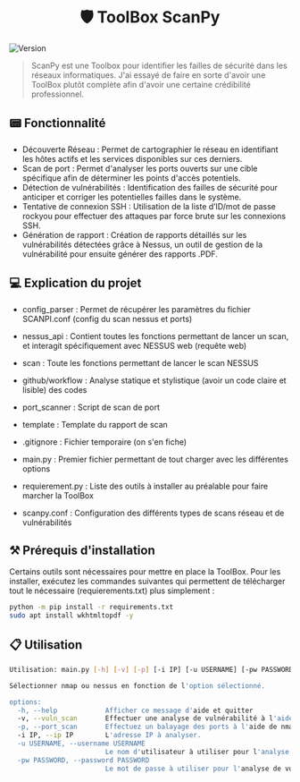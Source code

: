 <h1 align="center">🛡️ ToolBox ScanPy</h1>
<p>
  <img alt="Version" src="https://img.shields.io/badge/version-0.1-blue.svg?cacheSeconds=2592000" />
</p>

> ScanPy est une Toolbox pour identifier les failles de sécurité dans les réseaux informatiques. J'ai essayé de faire en sorte d'avoir une ToolBox plutôt complète afin d'avoir une certaine crédibilité professionnel.


## 📟 Fonctionnalité 
 - Découverte Réseau : Permet de cartographier le réseau en identifiant les hôtes actifs et les services disponibles sur ces derniers.
 - Scan de port : Permet d'analyser les ports ouverts sur une cible spécifique afin de déterminer les points d'accès potentiels.
 - Détection de vulnérabilités : Identification des failles de sécurité pour anticiper et corriger les potentielles failles dans le système.
 - Tentative de connexion SSH : Utilisation de la liste d’ID/mot de passe rockyou pour effectuer des attaques par force brute sur les connexions SSH.
 - Génération de rapport : Création de rapports détaillés sur les vulnérabilités détectées grâce à Nessus, un outil de gestion de la vulnérabilité pour ensuite générer des rapports .PDF.



## 💻 Explication du projet 
- config_parser : Permet de récupérer les paramètres du fichier SCANPI.conf (config du scan nessus et ports)

- nessus_api : Contient toutes les fonctions permettant de lancer un scan, et interagit spécifiquement avec NESSUS web (requête web)

- scan : Toute les fonctions permettant de lancer le scan NESSUS

- github/workflow : Analyse statique et stylistique (avoir un code claire et lisible) des codes

- port_scanner : Script de scan de port

- template : Template du rapport de scan

- .gitignore : Fichier temporaire (on s'en fiche)

- main.py : Premier fichier permettant de tout charger avec les différentes options

- requierement.py : Liste des outils à installer au préalable pour faire marcher la ToolBox

- scanpy.conf : Configuration des différents types de scans réseau et de vulnérabilités
            




## ⚒️ Prérequis d'installation

Certains outils sont nécessaires pour mettre en place la ToolBox. Pour les installer, exécutez les commandes suivantes qui permettent de télécharger tout le nécessaire (requierements.txt) plus simplement  :

```sh
python -m pip install -r requirements.txt
sudo apt install wkhtmltopdf -y
```


## 📋 Utilisation

```sh
Utilisation: main.py [-h] [-v] [-p] [-i IP] [-u USERNAME] [-pw PASSWORD]

Sélectionner nmap ou nessus en fonction de l'option sélectionné.

options:
  -h, --help            Afficher ce message d'aide et quitter
  -v, --vuln_scan       Effectuer une analyse de vulnérabilité à l'aide de Nessus
  -p, --port_scan       Effectuez un balayage des ports à l'aide de nmap.
  -i IP, --ip IP        L'adresse IP à analyser.
  -u USERNAME, --username USERNAME
                        Le nom d'utilisateur à utiliser pour l'analyse de vulnérabilité.
  -pw PASSWORD, --password PASSWORD
                        Le mot de passe à utiliser pour l'analyse de vulnérabilité.
```




